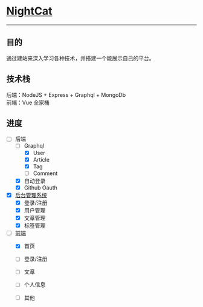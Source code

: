 # [NightCat](http://nightcat.win/)

------

## 目的
通过建站来深入学习各种技术，并搭建一个能展示自己的平台。

## 技术栈
后端：NodeJS + Express + Graphql + MongoDb<br>
前端：Vue 全家桶<br>

## 进度
- [ ] 后端
  - [ ] Graphql
    - [x] User
    - [x] Article
    - [x] Tag
    - [ ] Comment
  - [x] 自动登录
  - [x] Github Oauth
- [x] [后台管理系统](https://nightcat.win/admin)
  - [x] 登录/注册
  - [x] 用户管理
  - [x] 文章管理
  - [x] 标签管理
- [ ] [前端](https://nightcat.win/)
  - [x] 首页
  - [ ] 登录/注册
  - [ ] 文章
  - [ ] 个人信息
  - [ ] 其他

